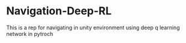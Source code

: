 # Navigation-Deep-RL
This is a rep for navigating in unity environment using deep q learning network in pytroch 
